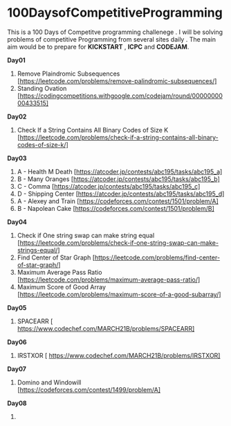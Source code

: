 # 100DaysofCompetitiveProgramming

This is a 100 Days of Competitve programming challenege . I will be solving problems of competitive Programming from several sites daily .
The main aim would be to prepare for **KICKSTART** , **ICPC** and **CODEJAM**.

**Day01**

1. Remove Plaindromic Subsequences [https://leetcode.com/problems/remove-palindromic-subsequences/]
2. Standing Ovation [https://codingcompetitions.withgoogle.com/codejam/round/0000000000433515]

**Day02**

1. Check If a String Contains All Binary Codes of Size K [https://leetcode.com/problems/check-if-a-string-contains-all-binary-codes-of-size-k/]

**Day03**

1. A - Health M Death [https://atcoder.jp/contests/abc195/tasks/abc195_a]
2. B - Many Oranges [https://atcoder.jp/contests/abc195/tasks/abc195_b]
3. C - Comma [https://atcoder.jp/contests/abc195/tasks/abc195_c]
4. D - Shipping Center [https://atcoder.jp/contests/abc195/tasks/abc195_d]
5. A - Alexey and Train [https://codeforces.com/contest/1501/problem/A]
6. B - Napolean Cake [https://codeforces.com/contest/1501/problem/B]

**Day04**

1. Check if One string swap can make string equal [https://leetcode.com/problems/check-if-one-string-swap-can-make-strings-equal/]
2. Find Center of Star Graph [https://leetcode.com/problems/find-center-of-star-graph/]
3. Maximum Average Pass Ratio [https://leetcode.com/problems/maximum-average-pass-ratio/]
4. Maximum Score of Good Array [https://leetcode.com/problems/maximum-score-of-a-good-subarray/]

**Day05**

1. SPACEARR [ https://www.codechef.com/MARCH21B/problems/SPACEARR]

**Day06**

1. IRSTXOR [ https://www.codechef.com/MARCH21B/problems/IRSTXOR]

**Day07**

1. Domino and Windowill [https://codeforces.com/contest/1499/problem/A]

**Day08**

1. 
